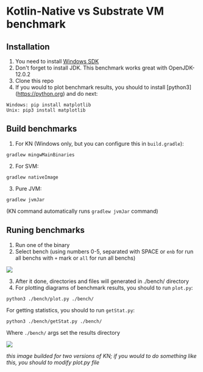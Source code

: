 # Kotlin-Native vs Substrate VM benchmark


## Installation
1. You need to install [Windows SDK](https://www.microsoft.com/en-us/download/details.aspx?id=8442)
2. Don't forget to install JDK. This benchmark works great with OpenJDK-12.0.2
3. Clone this repo
4. If you would to plot benchmark results, you should to install [python3] (https://python.org) and do next:
```
Windows: pip install matplotlib
Unix: pip3 install matplotlib
```

## Build benchmarks
1. For KN (Windows only, but you can configure this in `build.gradle`):
```
gradlew mingwMainBinaries
```
2. For SVM:
```
gradlew nativeImage
```
3. Pure JVM:
```
gradlew jvmJar
```
(KN command automatically runs `gradlew jvmJar` command)

## Runing benchmarks
1. Run one of the binary
2. Select bench (using numbers 0-5, separated with SPACE or `enb` for run all benchs with `+` mark or `all` for run all benchs)

![](https://habrastorage.org/webt/mc/kg/fo/mckgfoijdmht-uvqi4fwesozwu4.png)

3. After it done, directories and files will generated in ./bench/ directory
4. For plotting diagrams of benchmark results, you should to run `plot.py`:
```
python3 ./bench/plot.py ./bench/
```

For getting statistics, you should to run `getStat.py`:
```
python3 ./bench/getStat.py ./bench/
```
Where `./bench/` args set the results directory

![](https://habrastorage.org/webt/km/oz/ko/kmozkojuqke2rgko7izprdlluhu.png)

*this image builded for two versions of KN; if you would to do something like this, you should to modify plot.py file*
